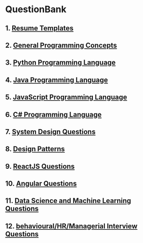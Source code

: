 # QuestionBank

## 1. [Resume Templates](ResumeTemplates) 
## 2. [General Programming Concepts](GeneralProgramming\README.md)
## 3. [Python Programming Language](JavaScript\README.md)
## 4. [Java Programming Language](Java\README.md)
## 5. [JavaScript Programming Language](JavaScript\README.md)
## 6. [C# Programming Language](CSharp\README.md)
## 7. [System Design Questions](SystemDesign\README.md)
## 8. [Design Patterns](DesignPatterns\README.md)
## 9. [ReactJS Questions](ReactJS\README.md)
## 10. [Angular Questions](Angular\README.md)
## 11. [Data Science and Machine Learning Questions](DataScienceAndMachineLearning\README.md)
## 12. [behavioural/HR/Managerial Interview Questions](Behavioural\README.md)
